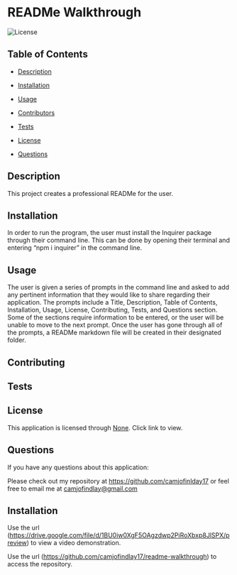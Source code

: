 # READMe Walkthrough

![License]() 

## Table of Contents

* [Description](#Description)

* [Installation](#Installation)

* [Usage](#Usage)

* [Contributors](#Contributors)

* [Tests](#Tests)

* [License](#License)

* [Questions](#Questions)

## Description

This project creates a professional READMe for the user.

## Installation

In order to run the program, the user must install the Inquirer package through their command line. This can be done by opening their terminal and entering “npm i inquirer” in the command line.

## Usage

The user is given a series of prompts in the command line and asked to add any pertinent information that they would like to share regarding their application. The prompts include a Title, Description, Table of Contents, Installation, Usage, License, Contributing, Tests, and Questions section. Some of the sections require information to be entered, or the user will be unable to move to the next prompt. Once the user has gone through all of the prompts, a READMe markdown file will be created in their designated folder.

## Contributing



## Tests



## License

This application is licensed through [None](). Click link to view.

## Questions

If you have any questions about this application:

Please check out my repository at https://github.com/camjofinlday17 or feel free to email me at camjofindlay@gmail.com

## Installation

Use the url (https://drive.google.com/file/d/1BU0iw0XgF5OAgzdwp2PiRoXbxp8JlSPX/preview) to view a video demonstration.

Use the url (https://github.com/camjofindlay17/readme-walkthrough) to access the repository.
